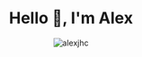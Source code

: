 
<h1 align="center">Hello 👋, I'm Alex</h1>
 
<p align="center"><img src="https://github-readme-stats.vercel.app/api/top-langs?username=alexjhc&show_icons=true&locale=en&layout=compact" alt="alexjhc" /></p>



